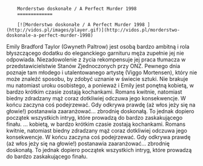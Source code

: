 
        Morderstwo doskonałe / A Perfect Murder 1998 
        =============
        
        [![Morderstwo doskonałe / A Perfect Murder 1998 ](http://vidos.pl/images/player.gif)](http://vidos.pl/morderstwo-doskonale-a-perfect-murder-1998)
        
        
 Emily Bradford Taylor (Gwyneth Paltrow) jest osobą bardzo ambitną i rola błyszczącego dodatku do eleganckiego garnituru męża zupełnie jej nie odpowiada. Niezadowolenie z życia rekompensuje jej praca tłumacza w przedstawicielstwie Stanów Zjednoczonych przy ONZ. Pewnego dnia poznaje tam młodego i utalentowanego artystę (Viggo Mortensen), który nie może znaleźć sposobu, by zdobyć uznanie w świecie sztuki. Nie brakuje mu natomiast uroku osobistego, a ponieważ i Emily jest ponętną kobietą, w bardzo krótkim czasie zostają kochankami. Romans kwitnie, natomiast biedny zdradzany mąż coraz dotkliwiej odczuwa jego konsekwencje. W końcu zaczyna coś podejrzewać. Gdy odkrywa prawdę (aż włos jeży się na głowie!) postanawia zaaranżować... zbrodnię doskonałą. To jednak dopiero początek wszystkich intryg, które prowadzą do bardzo zaskakującego finału.   ... kobietą, w bardzo krótkim czasie zostają kochankami. Romans kwitnie, natomiast biedny zdradzany mąż coraz dotkliwiej odczuwa jego konsekwencje. W końcu zaczyna coś podejrzewać. Gdy odkrywa prawdę (aż włos jeży się na głowie!) postanawia zaaranżować... zbrodnię doskonałą. To jednak dopiero początek wszystkich intryg, które prowadzą do bardzo zaskakującego finału.
    